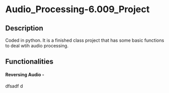 # Audio_Processing-6.009_Project

## Description
Coded in python. It is a finished class project that has some basic functions to deal wtih audio processing. 

## Functionalities

#### Reversing Audio - 

dfsadf d
